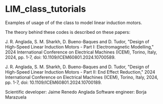 # LIM_class_tutorials
Examples of usage of of the class to model linear induction motors. 

The theory behind these codes is described on these papers: 

J. R. Anglada, S. M. Sharkh, D. Bueno-Baques and D. Tudor, "Design of High-Speed Linear Induction Motors - Part I: Electromagnetic Modelling," 2024 International Conference on Electrical Machines (ICEM), Torino, Italy, 2024, pp. 1-7, doi: 10.1109/ICEM60801.2024.10700589.

J. R. Anglada, S. M. Sharkh, D. Bueno-Baques and D. Tudor, "Design of High-Speed Linear Induction Motors - Part II: End Effect Reduction," 2024 International Conference on Electrical Machines (ICEM), Torino, Italy, 2024, pp. 1-7, doi: 10.1109/ICEM60801.2024.10700189.

Scientific developer: Jaime Renedo Anglada
Software engineer: Borja Marazuela

